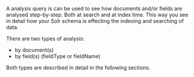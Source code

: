 A analysis query is can be used to see how documents and/or fields are analysed step-by-step. Both at search and at index time. This way you see in detail how your Solr schema is effecting the indexing and searching of data.

There are two types of analysis:

-   by document(s)
-   by field(s) (fieldType or fieldName)

Both types are described in detail in the following sections.
